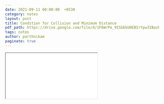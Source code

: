 ```yaml
---
date: 2021-09-11 00:00:00  +0530
category: notes
layout: post
title: Condition for Collision and Minimum Distance
pdf_path: https://drive.google.com/file/d/1F6WrPe_9ISbEkU0EBIrYpw3IBazEMSuL/preview?usp=sharing
tags: notes
author: parthnikam
paginate: true
---
```


<iframe class="embed-pdf" src="{{ page.pdf_path }}#toolbar=0" seamless="seamless" scrolling="no" style="overflow:hidden"></iframe>
